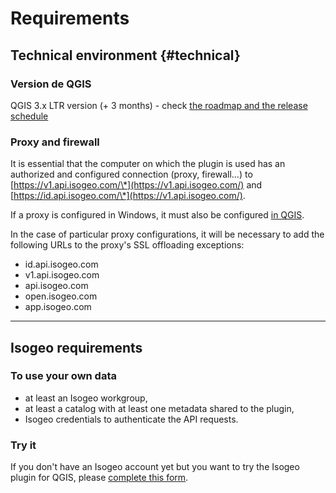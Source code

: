 # Requirements

## Technical environment {#technical}

### Version de QGIS

QGIS 3.x LTR version (+ 3 months) - check [the roadmap and the release schedule](https://www.qgis.org/fr/site/getinvolved/development/roadmap.html#release-schedule)

### Proxy and firewall

It is essential that the computer on which the plugin is used has an authorized and configured connection (proxy, firewall...) to [https://v1.api.isogeo.com/\*](https://v1.api.isogeo.com/) and [https://id.api.isogeo.com/\*](https://v1.api.isogeo.com/).

If a proxy is configured in Windows, it must also be configured [in QGIS](https://docs.qgis.org/3.4/fr/docs/user_manual/introduction/qgis_configuration.html#network-settings).

In the case of particular proxy configurations, it will be necessary to add the following URLs to the proxy's SSL offloading exceptions:

  * id.api.isogeo.com
  * v1.api.isogeo.com
  * api.isogeo.com
  * open.isogeo.com
  * app.isogeo.com

___

## Isogeo requirements

### To use your own data

* at least an Isogeo workgroup,
* at least a catalog with at least one metadata shared to the plugin,
* Isogeo credentials to authenticate the API requests.

### Try it

If you don't have an Isogeo account yet but you want to try the Isogeo plugin for QGIS, please [complete this form](https://pipedrivewebforms.com/form/73f6215ad660efcc946e1e6d9ff0f62a52944).

